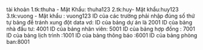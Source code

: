 ﻿tài khoản
1.tk:thuha - Mật Khẩu: thuha123
2.tk:huy- Mật khẩu:huy123
3.tk:vuong - Mật khẩu : vuong123
 ID của các trường phải nhập đúng số thứ tự bảng để tránh xung đột data
 vd: ID của bảng dự án là 2001
 ID của bảng nhà đầu tư: 4001
 ID của bảng nhân viên: 5001
 ID của bảng  hợp đồng : 7001
 ID của bảng lịch trình :1001
 ID của bảng thông báo :6001
 ID của bảng phòng ban:8001
